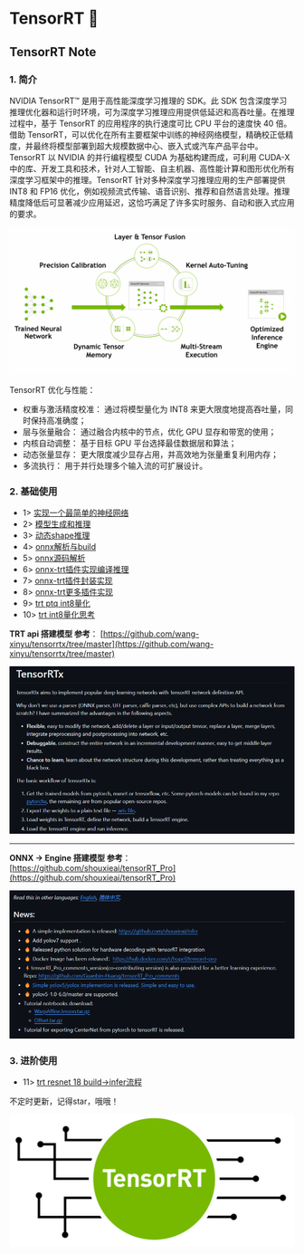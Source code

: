 # TensorRT :100:

## TensorRT Note

### 1. 简介
NVIDIA TensorRT™ 是用于高性能深度学习推理的 SDK。此 SDK 包含深度学习推理优化器和运行时环境，可为深度学习推理应用提供低延迟和高吞吐量。在推理过程中，基于 TensorRT 的应用程序的执行速度可比 CPU 平台的速度快 40 倍。借助 TensorRT，可以优化在所有主要框架中训练的神经网络模型，精确校正低精度，并最终将模型部署到超大规模数据中心、嵌入式或汽车产品平台中。TensorRT 以 NVIDIA 的并行编程模型 CUDA 为基础构建而成，可利用 CUDA-X 中的库、开发工具和技术，针对人工智能、自主机器、高性能计算和图形优化所有深度学习框架中的推理。TensorRT 针对多种深度学习推理应用的生产部署提供 INT8 和 FP16 优化，例如视频流式传输、语音识别、推荐和自然语言处理。推理精度降低后可显著减少应用延迟，这恰巧满足了许多实时服务、自动和嵌入式应用的要求。

![](./workspace/trt-info.png)

TensorRT 优化与性能：

- 权重与激活精度校准： 通过将模型量化为 INT8 来更大限度地提高吞吐量，同时保持高准确度；
- 层与张量融合： 通过融合内核中的节点，优化 GPU 显存和带宽的使用；
- 内核自动调整： 基于目标 GPU 平台选择最佳数据层和算法；
- 动态张量显存： 更大限度减少显存占用，并高效地为张量重复利用内存；
- 多流执行：     用于并行处理多个输入流的可扩展设计。

### 2. 基础使用

- 1> [实现一个最简单的神经网络](https://github.com/cvdong/TensorRT_dong/blob/main/src/base_src_1.cpp)
- 2> [模型生成和推理](https://github.com/cvdong/TensorRT_dong/blob/main/src/base_src_2.cpp)
- 3> [动态shape推理](https://github.com/cvdong/TensorRT_dong/blob/main/src/base_src_3.cpp)
- 4> [onnx解析与build](https://github.com/cvdong/TensorRT_dong/blob/main/src/base_src_4.cpp)
- 5> [onnx源码解析](https://github.com/cvdong/TensorRT_dong/blob/main/src/base_src_5.cpp)
- 6> [onnx-trt插件实现编译推理](https://github.com/cvdong/TensorRT_dong/tree/main/src/onnx-plugin)
- 7> [onnx-trt插件封装实现](https://github.com/cvdong/TensorRT_dong/tree/main/src/onnx-package-plugin)
- 8> [onnx-trt更多插件实现](https://github.com/cvdong/TensorRT_dong/tree/main/src/onnx-package-plugin-2)
- 9> [trt ptq int8量化](https://github.com/cvdong/TensorRT_dong/blob/main/src/base_src_6.cpp)
- 10> [trt int8量化思考](https://github.com/cvdong/TensorRT_dong/blob/main/src/%E9%87%8F%E5%8C%96%E6%B5%81%E7%A8%8B%E4%BB%A5%E5%8F%8Aint8%20plugin.txt)

**TRT api 搭建模型 参考**：
[https://github.com/wang-xinyu/tensorrtx/tree/master](https://github.com/wang-xinyu/tensorrtx/tree/master)

![Alt text](./workspace/tensorRTx.jpg)

---

**ONNX -> Engine 搭建模型 参考**：
[https://github.com/shouxieai/tensorRT_Pro](https://github.com/shouxieai/tensorRT_Pro)

![Alt text](./workspace/tensorrtPro.png)

### 3. 进阶使用
- 11> [trt resnet 18 build->infer流程](https://github.com/cvdong/TensorRT_dong/blob/main/src/base_src_7.cpp)



不定时更新，记得star，哦哦！


![](./workspace/tensorrt-logo.png)
